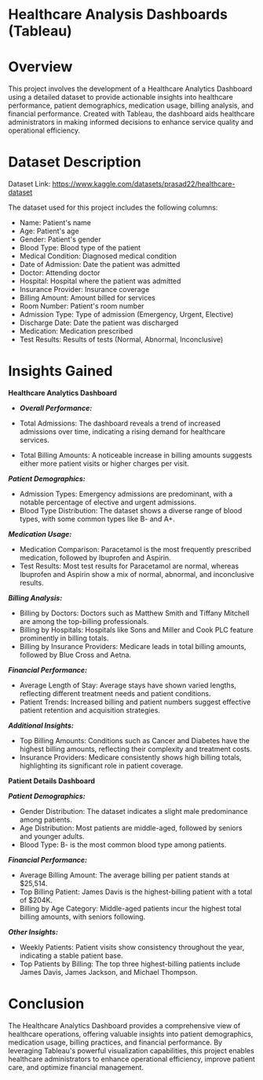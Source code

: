 # Healthcare Analysis Dashboards (Tableau)

# Overview
This project involves the development of a Healthcare Analytics Dashboard using a detailed dataset to provide actionable insights into healthcare performance, patient demographics, medication usage, billing analysis, and financial performance. Created with Tableau, the dashboard aids healthcare administrators in making informed decisions to enhance service quality and operational efficiency.

# Dataset Description

Dataset Link: https://www.kaggle.com/datasets/prasad22/healthcare-dataset 

The dataset used for this project includes the following columns:

- Name: Patient's name
- Age: Patient's age
- Gender: Patient's gender
- Blood Type: Blood type of the patient
- Medical Condition: Diagnosed medical condition
- Date of Admission: Date the patient was admitted
- Doctor: Attending doctor
- Hospital: Hospital where the patient was admitted
- Insurance Provider: Insurance coverage
- Billing Amount: Amount billed for services
- Room Number: Patient's room number
- Admission Type: Type of admission (Emergency, Urgent, Elective)
- Discharge Date: Date the patient was discharged
- Medication: Medication prescribed
- Test Results: Results of tests (Normal, Abnormal, Inconclusive)

# Insights Gained
****Healthcare Analytics Dashboard****
- _**Overall Performance:**_

- Total Admissions: The dashboard reveals a trend of increased admissions over time, indicating a rising demand for healthcare services.
- Total Billing Amounts: A noticeable increase in billing amounts suggests either more patient visits or higher charges per visit.

_**Patient Demographics:**_

- Admission Types: Emergency admissions are predominant, with a notable percentage of elective and urgent admissions.
- Blood Type Distribution: The dataset shows a diverse range of blood types, with some common types like B- and A+.

_**Medication Usage:**_

- Medication Comparison: Paracetamol is the most frequently prescribed medication, followed by Ibuprofen and Aspirin.
- Test Results: Most test results for Paracetamol are normal, whereas Ibuprofen and Aspirin show a mix of normal, abnormal, and inconclusive results.

_**Billing Analysis:**_

- Billing by Doctors: Doctors such as Matthew Smith and Tiffany Mitchell are among the top-billing professionals.
- Billing by Hospitals: Hospitals like Sons and Miller and Cook PLC feature prominently in billing totals.
- Billing by Insurance Providers: Medicare leads in total billing amounts, followed by Blue Cross and Aetna.

**_Financial Performance:_**

- Average Length of Stay: Average stays have shown varied lengths, reflecting different treatment needs and patient conditions.
- Patient Trends: Increased billing and patient numbers suggest effective patient retention and acquisition strategies.

_**Additional Insights:**_

- Top Billing Amounts: Conditions such as Cancer and Diabetes have the highest billing amounts, reflecting their complexity and treatment costs.
- Insurance Providers: Medicare consistently shows high billing totals, highlighting its significant role in patient coverage.

****Patient Details Dashboard****

_**Patient Demographics:**_

- Gender Distribution: The dataset indicates a slight male predominance among patients.
- Age Distribution: Most patients are middle-aged, followed by seniors and younger adults.
- Blood Type: B- is the most common blood type among patients.

_**Financial Performance:**_

- Average Billing Amount: The average billing per patient stands at $25,514.
- Top Billing Patient: James Davis is the highest-billing patient with a total of $204K.
- Billing by Age Category: Middle-aged patients incur the highest total billing amounts, with seniors following.

_**Other Insights:**_

- Weekly Patients: Patient visits show consistency throughout the year, indicating a stable patient base.
- Top Patients by Billing: The top three highest-billing patients include James Davis, James Jackson, and Michael Thompson.

# Conclusion

The Healthcare Analytics Dashboard provides a comprehensive view of healthcare operations, offering valuable insights into patient demographics, medication usage, billing practices, and financial performance. By leveraging Tableau's powerful visualization capabilities, this project enables healthcare administrators to enhance operational efficiency, improve patient care, and optimize financial management.
